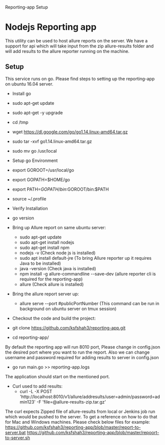 Reporting-app Setup

# Nodejs Reporting app
This utility can be used to host allure reports on the server. We have a support for api which will take input from the zip allure-results folder and will add results to the allure reporter running on the machine.

## Setup
This service runs on go. Please find steps to setting up the reporting-app on ubuntu 16.04 server.

- Install go
 - sudo apt-get update
 - sudo apt-get -y upgrade
 - cd /tmp
 - wget https://dl.google.com/go/go1.14.linux-amd64.tar.gz
 - sudo tar -xvf go1.14.linux-amd64.tar.gz
 - sudo mv go /usr/local

- Setup go Environment
 - export GOROOT=/usr/local/go
 - export GOPATH=$HOME/go
 - export PATH=$GOPATH/bin:$GOROOT/bin:$PATH
 - source ~/.profile

- Verify Installation
 - go version

- Bring up Allure report on same ubuntu server:
   - sudo apt-get update
   - sudo apt-get install nodejs
   - sudo apt-get install npm
   - nodejs -v (Check node js is installed)
   - sudo apt install default-jre (To bring Allure reporter up it requires Java to be installed)
   - java -version (Check java is installed)
   - npm install -g allure-commandline --save-dev (allure reporter cli is required for the reporting-app)
   - allure (Check allure is installed)

- Bring the allure report server up:
   - allure serve --port #publicPortNumber (This command can be run in background on ubuntu server on tmux session)

- Checkout the code and build the project:
 - git clone https://github.com/ksfshah3/reporting-app.git

 - cd reporting-app/

By default the reporting app will run 8010 port, Please change in config.json the desired port where you want to run the report.
Also we can change username and password required for adding results to server in config.json

 - go run main.go >> reporting-app.logs

The application should start on the mentioned port.

- Curl used to add results:
  - curl -L -X POST 'http://localhost:8010/v1/allure/addresults/user=admin/password=admin123' -F 'file=@allure-results-zip.tar.gz'

The curl expects Zipped file of allure-results from local or Jenkins job run which would be pushed to the server. To get a reference on how to do that for Mac and Windows machines. Please check below files for example:
https://github.com/ksfshah3/reporting-app/blob/master/report-to-server.bat
https://github.com/ksfshah3/reporting-app/blob/master/repoort-to-server.sh
